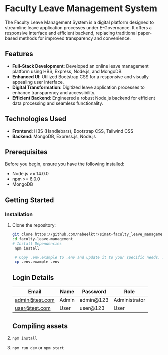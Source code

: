 # Faculty Leave Management System

The Faculty Leave Management System is a digital platform designed to streamline leave application processes under E-Governance. It offers a responsive interface and efficient backend, replacing traditional paper-based methods for improved transparency and convenience.

## Features

- **Full-Stack Development**: Developed an online leave management platform using HBS, Express, Node.js, and MongoDB.
- **Enhanced UI**: Utilized Bootstrap CSS for a responsive and visually appealing user interface.
- **Digital Transformation**: Digitized leave application processes to enhance transparency and accessibility.
- **Efficient Backend**: Engineered a robust Node.js backend for efficient data processing and seamless functionality.

## Technologies Used

- **Frontend**: HBS (Handlebars), Bootstrap CSS, Tailwind CSS
- **Backend**: MongoDB, Express.js, Node.js

## Prerequisites

Before you begin, ensure you have the following installed:

- Node.js >= 14.0.0
- npm >= 6.0.0
- MongoDB

## Getting Started

### Installation

1. Clone the repository:

   ```bash
   git clone https://github.com/nabeelktr/simat-faculty_leave_management.git
   cd faculty-leave-management
   # Install Dependencies
    npm install

    # Copy .env.example to .env and update it to your specific needs. Don't forget to set DB_USER and DB_PASSWORD with the settings used behind.
    cp .env.example .env
   ```

   ## Login Details

   | Email             | Name | Password | Role       |
   |-------------------|----------|----------|--------------|
   | admin@test.com | Admin    | admin@123    | Administrator |
   | user@test.com  | User     | user@123    | User  |


   ## Compiling assets

1. `npm install`
2. `npm run dev` or `npm start`
